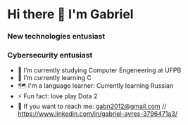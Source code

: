 <h1> Hi there 👋 I'm Gabriel</h1>

<h3>New technologies entusiast</h3>
<h3> Cybersecurity entusiast</h3>

- 🔭 I’m currently studying  Computer Engeneering at UFPB
- 🌱 I’m currently learning C 
- 🗺️ I'm a language learner: Currently learning Russian
- ⚡ Fun fact: love play Dota 2
- 📨 If you want to reach me: gabn2012@gmail.com // https://www.linkedin.com/in/gabriel-ayres-3796471a3/

